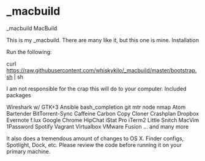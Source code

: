 # _macbuild
_macbuild
MacBuild

This is my _macbuild. There are many like it, but this one is mine.
Installation

Run the following:

curl https://raw.githubusercontent.com/whiskykilo/_macbuild/master/bootstrap.sh | sh

I am not responsible for the crap this will do to your computer.
Included packages

Wireshark w/ GTK+3
Ansible
bash_completion
git
mtr
node
nmap
Atom
Bartender
BitTorrent-Sync
Caffeine
Carbon Copy Cloner
Crashplan
Dropbox
Evernote
f.lux
Google Chrome
HipChat
iStat Pro
iTerm2
Little Snitch
MacVim
1Password
Spotify
Vagrant
Virtualbox
VMware Fusion
... and many more

It also does a tremendous amount of changes to OS X. Finder configs, Spotlight, Dock, etc. Please review the code before running it on your primary machine.
